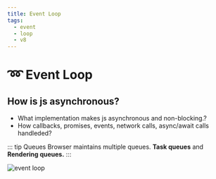 ```yaml
---
title: Event Loop
tags:
  - event
  - loop
  - v8
---
```


# :loop: Event Loop

<TagLinks />

## How is js asynchronous?

- What implementation makes js asynchronous and non-blocking.?
- How callbacks, promises, events, network calls, async/await calls handleded?

::: tip Queues
Browser maintains multiple queues. **Task queues** and **Rendering queues.**
:::

![event loop](https://miro.medium.com/max/734/1*gKhbOEXeeaRCRarHgs9XLg.png)

<Footer />
